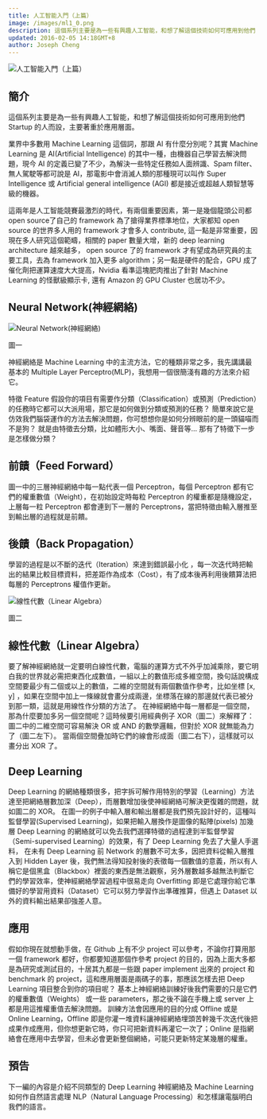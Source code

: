 ```yaml
---
title: 人工智能入門（上篇）
image: /images/ml1_0.png
description: 這個系列主要是為一些有興趣人工智能，和想了解這個技術如何可應用到他們 Startup 的人而設，主要著重於應用層面。
updated: 2016-02-05 14:18GMT+8
author: Joseph Cheng
---
```


![人工智能入門（上篇）](/images/ml1_0.png)

## 簡介

這個系列主要是為一些有興趣人工智能，和想了解這個技術如何可應用到他們 Startup 的人而設，主要著重於應用層面。

業界中多數用 Machine Learning 這個詞，那跟 AI 有什麼分別呢？其實 Machine Learning 是 AI(Artificial Intelligence) 的其中一種，由機器自己學習去解決問題，現今 AI 的定義已變了不少，為解決一些特定任務如人面辨識、Spam filter、無人駕駛等都可說是 AI，那電影中會消滅人類的那種現可以叫作 Super Intelligence 或 Artificial general intelligence (AGI) 都是接近或超越人類智慧等級的機器。

這兩年是人工智能競賽最激烈的時代，有兩個重要因素，第一是幾個龍頭公司都 open source了自己的 framework 為了搶得業界標準地位，大家都知 open source 的世界多人用的 framework 才會多人 contribute, 這一點是非常重要，因現在多人研究這個範疇，相關的 paper 數量大增，新的 deep learning architecture 越來越多， open source 了的 framework 才有望成為研究員的主要工具，去為 framework 加入更多 algorithm；另一點是硬件的配合，GPU 成了催化劑把運算速度大大提高，Nvidia 看準這塊肥肉推出了針對 Machine Learning 的怪獸級顯示卡, 還有 Amazon 的 GPU Cluster 也居功不少。


## Neural Network(神經網絡)

![Neural Network(神經網絡)](/images/ml1_1.png)

圖一

神經網絡是 Machine Learning 中的主流方法，它的種類非常之多，我先講講最基本的 Multiple Layer Perceptro(MLP)，我想用一個很簡淺有趣的方法來介紹它。

特徵 Feature
假設你的項目有需要作分類（Classification）或預測（Prediction）的任務時它都可以大派用場，那它是如何做到分類或預測的任務？
簡單來說它是仿效我們腦袋運作的方法去解決問題，你可想想你是如何分辨眼前的是一頭貓喵而不是狗？
就是由特徵去分類，比如體形大小、嘴面、聲音等... 那有了特徵下一步是怎樣做分類？

## 前饋（Feed Forward）
圖一中的三層神經網絡中每一點代表一個 Perceptron，每個 Perceptron 都有它們的權重數值（Weight），在初始設定時每粒 Perceptron 的權重都是隨機設定，上層每一粒 Perceptron 都會連到下一層的 Perceptrons，當把特徵由輸入層推至到輸出層的過程就是前饋。

## 後饋（Back Propagation）
學習的過程是以不斷的迭代（Iteration）來達到錯誤最小化 ，每一次迭代時把輸出的結果比較目標資料，把差距作為成本（Cost），有了成本後再利用後饋算法把每層的 Perceptrons 權值作更新。

![線性代數（Linear Algebra）](/images/ml1_2.png)

圖二

## 線性代數（Linear Algebra）
要了解神經網絡就一定要明白線性代數，電腦的運算方式不外乎加減乘除，要它明白我的世界就必需把東西化成數值，一組以上的數值形成多維空間，換句話說構成空間要最少有二個或以上的數值，二維的空間就有兩個數值作參考，比如坐標 [x, y] ，如果在空間中加上一條線就會畫分成兩邊，坐標落在線的那邊就代表已被分到那一類，這就是用線性作分類的方法了。
在神經網絡中每一層都是一個空間，那為什麼要加多另一個空間呢？這時候要引用經典例子 XOR（圖二）來解釋了：
圖二中的二維空間可容易解決 OR 或 AND 的數學邏輯，但對於 XOR 就無能為力了（圖二左下）。
當兩個空間疊加時它們的線會形成面（圖二右下），這樣就可以畫分出 XOR 了。

## Deep Learning
Deep Learning 的網絡種類很多，把字拆可解作用特別的學習（Learning）方法達至把網絡層數加深（Deep），而層數增加後使神經網絡可解決更復雜的問題，就如圖二的 XOR。
在圖一的例子中輸入層和輸出層都是我們預先設計好的，這種叫監督學習(Supervised Learning)，如果把輸入層換作是圖像的點陣(pixels) 加幾層 Deep Learning 的網絡就可以免去我們選擇特徵的過程達到半監督學習（Semi-supervised Learning）的效果，有了 Deep Learning 免去了大量人手選料，
在未有 Deep Learning 前 Network 的層數不可太多，因把資料從輸入層推入到 Hidden Layer 後，我們無法得知投射後的表徵每一個數值的意義，所以有人稱它是個黑盒（Blackbox）裡面的東西是無法觀察，另外層數越多越無法判斷它們的學習效率，使神經網絡學習過程中很易走向 Overfitting 即是它處理你給它準備好的學習用資料（Dataset）它可以努力學習作出準確推算，但遇上 Dataset 以外的資料輸出結果卻強差人意。

## 應用
假如你現在就想動手做，在 Github 上有不少 project 可以參考，不論你打算用那一個 framework 都好，你都要知道那個作參考 project 的目的，因為上面大多都是為研究或測試目的，十居其九都是一些跟 paper implement 出來的 project 和 benchmark 的 project，這和應用層面是兩碼子的事，那應該怎樣去把 Deep Learning 項目整合到你的項目呢？
基本上神經網絡訓練好後我們需要的只是它們的權重數值（Weights） 或一些 parameters，那之後不論在手機上或 server 上都是用這推權重值去解決問題。
訓練方法會因應用的目的分成 Offline 或是 Online Learning，Offline 即是你灌一堆資料讓神經網絡埋頭苦幹幾千次迭代後把成果作成應用，但你想更新它時，你只可把新資料再灌它一次了；Online 是指網絡會在應用中去學習，但未必會更新整個網絡，可能只更新特定某幾層的權重。


## 預告
下一編的內容是介紹不同類型的 Deep Learning 神經網絡及 Machine Learning 如何作自然語言處理 NLP（Natural Language Processing）和怎樣讓電腦明白我們的語言。